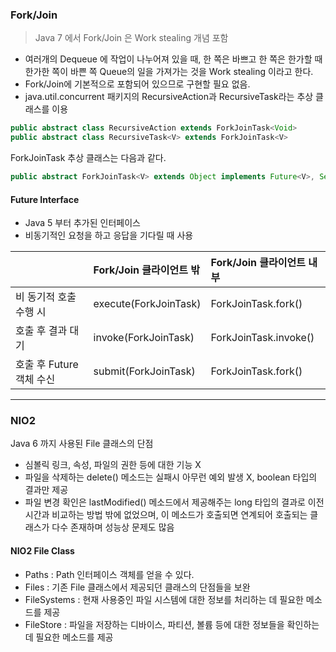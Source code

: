 ### Fork/Join

> Java 7 에서 Fork/Join 은 Work stealing 개념 포함

- 여러개의 Dequeue 에 작업이 나누어져 있을 때, 한 쪽은 바쁘고 한 쪽은 한가할 때 한가한 쪽이 바쁜 쪽 Queue의 일을 가져가는 것을 Work stealing 이라고 한다.
- Fork/Join에 기본적으로 포함되어 있으므로 구현할 필요 없음.
- java.util.concurrent 패키지의 RecursiveAction과 RecursiveTask라는 추상 클래스를 이용

```java
public abstract class RecursiveAction extends ForkJoinTask<Void>
public abstract class RecursiveTask<V> extends ForkJoinTask<V>
```

ForkJoinTask 추상 클래스는 다음과 같다.

```java
public abstract ForkJoinTask<V> extends Object implements Future<V>, Serializable
```

#### Future Interface

- Java 5 부터 추가된 인터페이스
- 비동기적인 요청을 하고 응답을 기다릴 때 사용

|                   | Fork/Join 클라이언트 밖     | Fork/Join 클라이언트 내부    |
|:------------------|:----------------------|:----------------------|
| 비 동기적 호출 수행 시     | execute(ForkJoinTask) | ForkJoinTask.fork()   |
| 호출 후 결과 대기        | invoke(ForkJoinTask)  | ForkJoinTask.invoke() |
| 호출 후 Future 객체 수신 | submit(ForkJoinTask)  | ForkJoinTask.fork()   |



----

### NIO2

Java 6 까지 사용된 File 클래스의 단점
- 심볼릭 링크, 속성, 파일의 권한 등에 대한 기능 X
- 파일을 삭제하는 delete() 메소드는 실패시 아무런 예외 발생 X, boolean 타입의 결과만 제공
- 파일 변경 확인은 lastModified() 메소드에서 제공해주는 long 타입의 결과로 이전 시간과 비교하는 방법 밖에 없었으며, 이 메소드가 호출되면 연계되어 호출되는 클래스가 다수 존재하며 성능상 문제도 많음


#### NIO2 File Class

- Paths : Path 인터페이스 객체를 얻을 수 있다.
- Files : 기존 File 클래스에서 제공되던 클래스의 단점들을 보완
- FileSystems : 현재 사용중인 파일 시스템에 대한 정보를 처리하는 데 필요한 메소드를 제공
- FileStore : 파일을 저장하는 디바이스, 파티션, 볼륨 등에 대한 정보들을 확인하는 데 필요한 메소드를 제공

